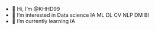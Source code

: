 - 👋 Hi, I’m @KHHD99
- 👀 I’m interested in Data science IA ML DL CV NLP DM BI
- 🌱 I’m currently learning IA


<!---
KHHD99/KHHD99 is a ✨ special ✨ repository because its `README.md` (this file) appears on your GitHub profile.
You can click the Preview link to take a look at your changes.
--->
